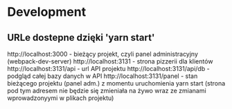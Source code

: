 # Development

## URLe dostepne dzięki 'yarn start'

http://localhost:3000 - bieżący projekt, czyli panel administracyjny (webpack-dev-server)
http://localhost:3131 - strona pizzerii dla klientów
http://localhost:3131/api - url API projektu
http://localhost:3131/api/db - podgląd całej bazy danych w API
http://localhost:3131/panel - stan bieżącego projektu (panel adm.) z momentu uruchomienia yarn start (strona pod tym adresem nie będzie się zmieniała na żywo wraz ze zmianami wprowadzonyymi w plikach projektu)
